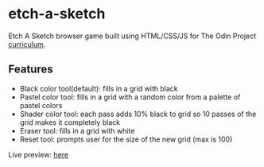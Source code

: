 # etch-a-sketch
Etch A Sketch browser game built using HTML/CSS/JS for The Odin Project [curriculum](https://theodinproject.com/courses/foundations/lessons/etch-a-sketch-project).

## Features
- Black color tool(default): fills in a grid with black
- Pastel color tool: fills in a grid with a random color from a palette of pastel colors
- Shader color tool: each pass adds 10% black to grid so 10 passes of the grid makes it completely black
- Eraser tool: fills in a grid with white
- Reset tool: prompts user for the size of the new grid (max is 100)

Live preview: [here](https://alyzacm.github.io/etch-a-sketch/)
